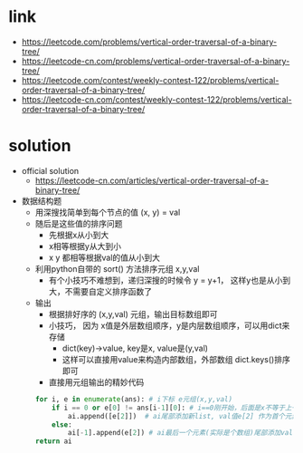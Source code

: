 # link
- https://leetcode.com/problems/vertical-order-traversal-of-a-binary-tree/
- https://leetcode-cn.com/problems/vertical-order-traversal-of-a-binary-tree/
- https://leetcode.com/contest/weekly-contest-122/problems/vertical-order-traversal-of-a-binary-tree/
- https://leetcode-cn.com/contest/weekly-contest-122/problems/vertical-order-traversal-of-a-binary-tree/

# solution
- official solution
    - https://leetcode-cn.com/articles/vertical-order-traversal-of-a-binary-tree/
- 数据结构题
    - 用深搜找简单到每个节点的值 (x, y) = val
    - 随后是这些值的排序问题
        - 先根据x从小到大
        - x相等根据y从大到小
        - x y 都相等根据val的值从小到大
    - 利用python自带的 sort() 方法排序元组 x,y,val
        - 有个小技巧不难想到，递归深搜的时候令 y = y+1， 这样y也是从小到大，不需要自定义排序函数了
    - 输出
        - 根据排好序的 (x,y,val) 元组，输出目标数组即可
        - 小技巧， 因为 x值是外层数组顺序，y是内层数组顺序，可以用dict来存储
            - dict(key)->value, key是x, value是(y,val)
            - 这样可以直接用value来构造内部数组，外部数组 dict.keys()排序即可
        - 直接用元组输出的精妙代码
        ```python
        for i, e in enumerate(ans): # i下标 e元组(x,y,val)
            if i == 0 or e[0] != ans[i-1][0]: # i==0刚开始，后面是x不等于上一个x，换x时先储存
                ai.append([e[2]])  # ai尾部添加新list, val值e[2] 作为首个元素
            else:
                ai[-1].append(e[2]) # ai最后一个元素(实际是个数组)尾部添加val
        return ai
        ```
        
